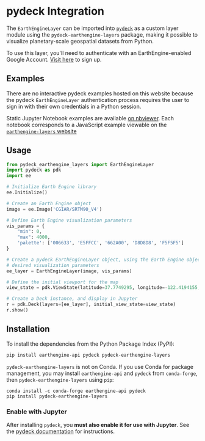 # pydeck Integration

The `EarthEngineLayer` can be imported into [`pydeck`](https://pydeck.gl) as a
custom layer module using the `pydeck-earthengine-layers` package, making it
possible to visualize planetary-scale geospatial datasets from Python.

To use this layer, you'll need to authenticate with an EarthEngine-enabled
Google Account. [Visit here][gee-signup] to sign up.

[gee-signup]: https://signup.earthengine.google.com/#!/

## Examples

There are no interactive pydeck examples hosted on this website because the
pydeck `EarthEngineLayer` authentication process requires the user to sign in
with their own credentials in a Python session.

Static Jupyter Notebook examples are available [on nbviewer][nbviewer-examples].
Each notebook corresponds to a JavaScript example viewable on the
[`earthengine-layers` website][ee-layers-js-examples]

[nbviewer-examples]: https://nbviewer.jupyter.org/github/UnfoldedInc/earthengine-layers/tree/master/py/examples/
[ee-layers-js-examples]: https://earthengine-layers.com/examples

## Usage

```py
from pydeck_earthengine_layers import EarthEngineLayer
import pydeck as pdk
import ee

# Initialize Earth Engine library
ee.Initialize()

# Create an Earth Engine object
image = ee.Image('CGIAR/SRTM90_V4')

# Define Earth Engine visualization parameters
vis_params = {
    "min": 0, 
    "max": 4000,
    'palette': ['006633', 'E5FFCC', '662A00', 'D8D8D8', 'F5F5F5']
}

# Create a pydeck EarthEngineLayer object, using the Earth Engine object and
# desired visualization parameters
ee_layer = EarthEngineLayer(image, vis_params)

# Define the initial viewport for the map
view_state = pdk.ViewState(latitude=37.7749295, longitude=-122.4194155, zoom=10, bearing=0, pitch=45)

# Create a Deck instance, and display in Jupyter
r = pdk.Deck(layers=[ee_layer], initial_view_state=view_state)
r.show()
```

## Installation

To install the dependencies from the Python Package Index (PyPI):

```bash
pip install earthengine-api pydeck pydeck-earthengine-layers
```

`pydeck-earthengine-layers` is not on Conda. If you use Conda for package
management, you may install `earthengine-api` and `pydeck` from `conda-forge`,
then `pydeck-earthengine-layers` using `pip`:

```
conda install -c conda-forge earthengine-api pydeck
pip install pydeck-earthengine-layers
```

### Enable with Jupyter

After installing `pydeck`, you **must also enable it for use with Jupyter**. See
the [pydeck documentation][pydeck-enable-jupyter] for instructions.

[pydeck-enable-jupyter]: https://pydeck.gl/installation.html#enabling-pydeck-for-jupyter
